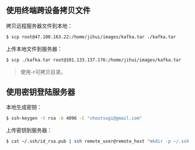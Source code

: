 ## 使用终端跨设备拷贝文件

拷贝远程服务器文件到本地：
```bash
$ scp root@47.100.163.22:/home/jihui/images/kafka.tar ./kafka.tar
```
上传本地文件到服务器：
```bash
$ scp ./kafka.tar root@101.133.137.176:/home/jihui/images/kafka.tar
```
> 使用-r可拷贝目录。

## 使用密钥登陆服务器

本地生成密钥：
```bash
$ ssh-keygen -t rsa -b 4096 -C "choutsugi@gmail.com"
```
上传密钥到服务器：
```bash
$ cat ~/.ssh/id_rsa.pub | ssh remote_user@remote_host "mkdir -p ~/.ssh && cat >> ~/.ssh/authorized_keys"
```
